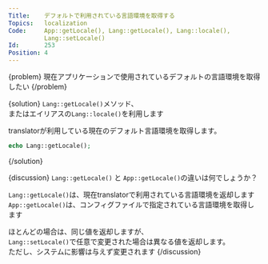 ```yaml
---
Title:    デフォルトで利用されている言語環境を取得する
Topics:   localization
Code:     App::getLocale(), Lang::getLocale(), Lang::locale(),
          Lang::setLocale()
Id:       253
Position: 4
---
```


{problem}
現在アプリケーションで使用されているデフォルトの言語環境を取得したい
{/problem}

{solution}
`Lang::getLocale()`メソッド、  
またはエイリアスの`Lang::locale()`を利用します

translatorが利用している現在のデフォルト言語環境を取得します。

```php
echo Lang::getLocale();
```
{/solution}

{discussion}
`Lang::getLocale()` と `App::getLocale()`の違いは何でしょうか？

`Lang::getLocale()`は、現在translatorで利用されている言語環境を返却します  
`App::getLocale()`は、コンフィグファイルで指定されている言語環境を取得します

ほとんどの場合は、同じ値を返却しますが、  
`Lang::setLocale()`で任意で変更された場合は異なる値を返却します。  
ただし、システムに影響は与えず変更されます
{/discussion}
